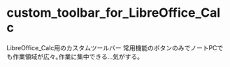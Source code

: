 # custom_toolbar_for_LibreOffice_Calc
LibreOffice_Calc用のカスタムツールバー 常用機能のボタンのみでノートPCでも作業領域が広々｡作業に集中できる...気がする｡
